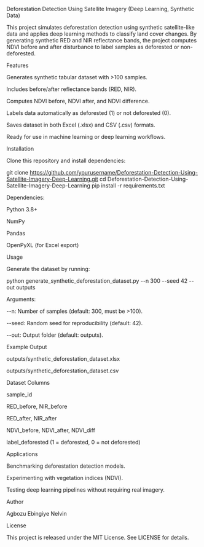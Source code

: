 Deforestation Detection Using Satellite Imagery (Deep Learning, Synthetic Data)

This project simulates deforestation detection using synthetic satellite-like data and applies deep learning methods to classify land cover changes. By generating synthetic RED and NIR reflectance bands, the project computes NDVI before and after disturbance to label samples as deforested or non-deforested.

Features

Generates synthetic tabular dataset with >100 samples.

Includes before/after reflectance bands (RED, NIR).

Computes NDVI before, NDVI after, and NDVI difference.

Labels data automatically as deforested (1) or not deforested (0).

Saves dataset in both Excel (.xlsx) and CSV (.csv) formats.

Ready for use in machine learning or deep learning workflows.

Installation

Clone this repository and install dependencies:

git clone https://github.com/yourusername/Deforestation-Detection-Using-Satellite-Imagery-Deep-Learning.git
cd Deforestation-Detection-Using-Satellite-Imagery-Deep-Learning
pip install -r requirements.txt


Dependencies:

Python 3.8+

NumPy

Pandas

OpenPyXL (for Excel export)

Usage

Generate the dataset by running:

python generate_synthetic_deforestation_dataset.py --n 300 --seed 42 --out outputs


Arguments:

--n: Number of samples (default: 300, must be >100).

--seed: Random seed for reproducibility (default: 42).

--out: Output folder (default: outputs).

Example Output

outputs/synthetic_deforestation_dataset.xlsx

outputs/synthetic_deforestation_dataset.csv

Dataset Columns

sample_id

RED_before, NIR_before

RED_after, NIR_after

NDVI_before, NDVI_after, NDVI_diff

label_deforested (1 = deforested, 0 = not deforested)

Applications

Benchmarking deforestation detection models.

Experimenting with vegetation indices (NDVI).

Testing deep learning pipelines without requiring real imagery.

Author

Agbozu Ebingiye Nelvin

License

This project is released under the MIT License. See LICENSE for details.
